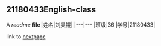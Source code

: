 ## 21180433English-class
A *readme* **file**
|姓名|刘昊锟|
|---|---
|班级|36
|学号|21180433|

link to [nextpage](21180433English-class/21180433.md)
